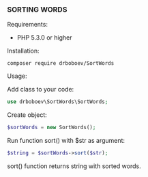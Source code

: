 ### SORTING WORDS

Requirements:
* PHP 5.3.0 or higher

Installation:

```
composer require drboboev/SortWords
```

Usage:

Add class to your code:

```php
use drboboev\SortWords\SortWords;
```

Create object:

```php
$sortWords = new SortWords();
```

Run function sort() with $str as argument:

```php
$string = $sortWords->sort($str);
```

sort() function returns string with sorted words.
